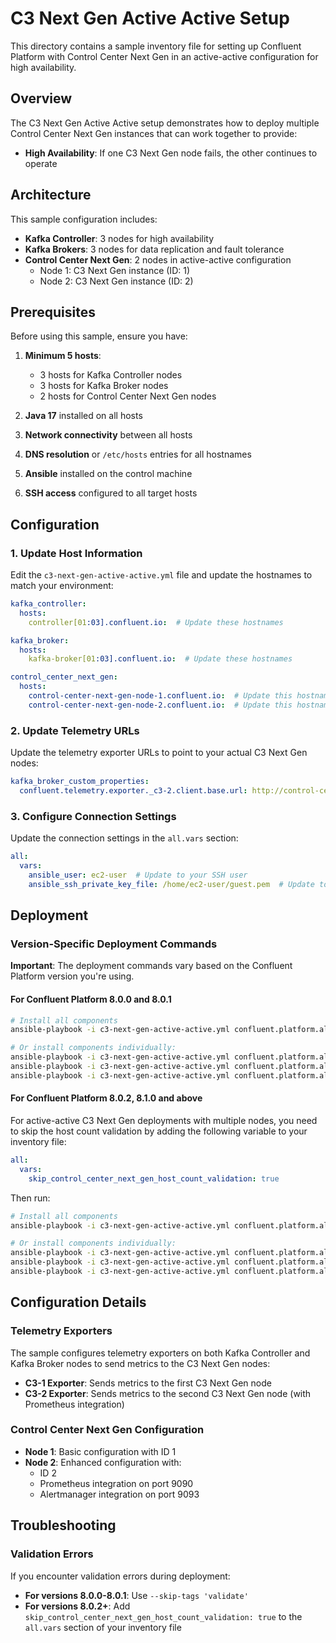 # C3 Next Gen Active Active Setup

This directory contains a sample inventory file for setting up Confluent Platform with Control Center Next Gen in an active-active configuration for high availability.

## Overview

The C3 Next Gen Active Active setup demonstrates how to deploy multiple Control Center Next Gen instances that can work together to provide:

- **High Availability**: If one C3 Next Gen node fails, the other continues to operate

## Architecture

This sample configuration includes:

- **Kafka Controller**: 3 nodes for high availability
- **Kafka Brokers**: 3 nodes for data replication and fault tolerance
- **Control Center Next Gen**: 2 nodes in active-active configuration
  - Node 1: C3 Next Gen instance (ID: 1)
  - Node 2: C3 Next Gen instance (ID: 2)

## Prerequisites

Before using this sample, ensure you have:

1. **Minimum 5 hosts**:
   - 3 hosts for Kafka Controller nodes
   - 3 hosts for Kafka Broker nodes  
   - 2 hosts for Control Center Next Gen nodes

2. **Java 17** installed on all hosts

3. **Network connectivity** between all hosts

4. **DNS resolution** or `/etc/hosts` entries for all hostnames

5. **Ansible** installed on the control machine

6. **SSH access** configured to all target hosts

## Configuration

### 1. Update Host Information

Edit the `c3-next-gen-active-active.yml` file and update the hostnames to match your environment:

```yaml
kafka_controller:
  hosts:
    controller[01:03].confluent.io:  # Update these hostnames

kafka_broker:
  hosts:
    kafka-broker[01:03].confluent.io:  # Update these hostnames

control_center_next_gen:
  hosts:
    control-center-next-gen-node-1.confluent.io:  # Update this hostname
    control-center-next-gen-node-2.confluent.io:  # Update this hostname
```

### 2. Update Telemetry URLs

Update the telemetry exporter URLs to point to your actual C3 Next Gen nodes:

```yaml
kafka_broker_custom_properties:
  confluent.telemetry.exporter._c3-2.client.base.url: http://control-center-next-gen-node-2.confluent.io:9090/api/v1/otlp
```

### 3. Configure Connection Settings

Update the connection settings in the `all.vars` section:

```yaml
all:
  vars:
    ansible_user: ec2-user  # Update to your SSH user
    ansible_ssh_private_key_file: /home/ec2-user/guest.pem  # Update to your SSH key path
```

## Deployment

### Version-Specific Deployment Commands

**Important**: The deployment commands vary based on the Confluent Platform version you're using.

#### For Confluent Platform 8.0.0 and 8.0.1

```bash
# Install all components
ansible-playbook -i c3-next-gen-active-active.yml confluent.platform.all --skip-tags 'validate'

# Or install components individually:
ansible-playbook -i c3-next-gen-active-active.yml confluent.platform.all --tags kafka_controller --skip-tags 'validate'
ansible-playbook -i c3-next-gen-active-active.yml confluent.platform.all --tags kafka_broker --skip-tags 'validate'
ansible-playbook -i c3-next-gen-active-active.yml confluent.platform.all --tags control_center_next_gen --skip-tags 'validate'
```

#### For Confluent Platform 8.0.2, 8.1.0 and above

For active-active C3 Next Gen deployments with multiple nodes, you need to skip the host count validation by adding the following variable to your inventory file:

```yaml
all:
  vars:
    skip_control_center_next_gen_host_count_validation: true
```

Then run:

```bash
# Install all components
ansible-playbook -i c3-next-gen-active-active.yml confluent.platform.all

# Or install components individually:
ansible-playbook -i c3-next-gen-active-active.yml confluent.platform.all --tags kafka_controller
ansible-playbook -i c3-next-gen-active-active.yml confluent.platform.all --tags kafka_broker
ansible-playbook -i c3-next-gen-active-active.yml confluent.platform.all --tags control_center_next_gen
```

## Configuration Details

### Telemetry Exporters

The sample configures telemetry exporters on both Kafka Controller and Kafka Broker nodes to send metrics to the C3 Next Gen nodes:

- **C3-1 Exporter**: Sends metrics to the first C3 Next Gen node
- **C3-2 Exporter**: Sends metrics to the second C3 Next Gen node (with Prometheus integration)

### Control Center Next Gen Configuration

- **Node 1**: Basic configuration with ID 1
- **Node 2**: Enhanced configuration with:
  - ID 2
  - Prometheus integration on port 9090
  - Alertmanager integration on port 9093


## Troubleshooting

### Validation Errors

If you encounter validation errors during deployment:

- **For versions 8.0.0-8.0.1**: Use `--skip-tags 'validate'`
- **For versions 8.0.2+**: Add `skip_control_center_next_gen_host_count_validation: true` to the `all.vars` section of your inventory file
